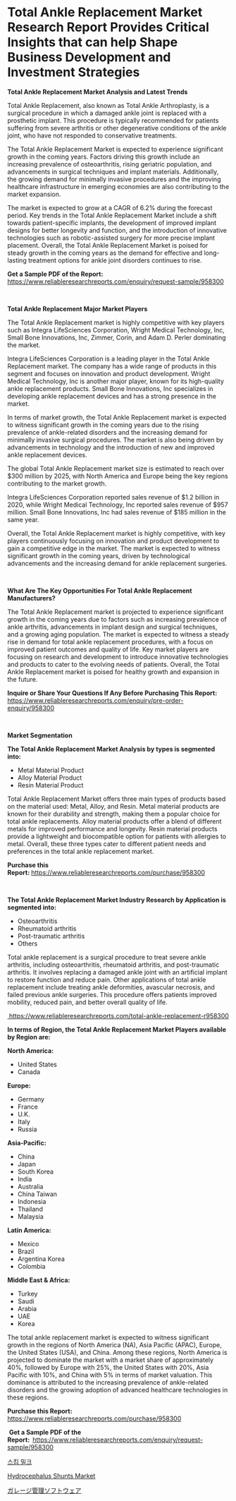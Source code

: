 <p><h1>Total Ankle Replacement Market Research Report Provides Critical Insights that can help Shape Business Development and Investment Strategies</h1></p><p><strong>Total Ankle Replacement Market Analysis and Latest Trends</strong></p>
<p><p>Total Ankle Replacement, also known as Total Ankle Arthroplasty, is a surgical procedure in which a damaged ankle joint is replaced with a prosthetic implant. This procedure is typically recommended for patients suffering from severe arthritis or other degenerative conditions of the ankle joint, who have not responded to conservative treatments.</p><p>The Total Ankle Replacement Market is expected to experience significant growth in the coming years. Factors driving this growth include an increasing prevalence of osteoarthritis, rising geriatric population, and advancements in surgical techniques and implant materials. Additionally, the growing demand for minimally invasive procedures and the improving healthcare infrastructure in emerging economies are also contributing to the market expansion.</p><p>The market is expected to grow at a CAGR of 6.2% during the forecast period. Key trends in the Total Ankle Replacement Market include a shift towards patient-specific implants, the development of improved implant designs for better longevity and function, and the introduction of innovative technologies such as robotic-assisted surgery for more precise implant placement. Overall, the Total Ankle Replacement Market is poised for steady growth in the coming years as the demand for effective and long-lasting treatment options for ankle joint disorders continues to rise.</p></p>
<p><strong>Get a Sample PDF of the Report:&nbsp;</strong> <a href="https://www.reliableresearchreports.com/enquiry/request-sample/958300">https://www.reliableresearchreports.com/enquiry/request-sample/958300</a></p>
<p>&nbsp;</p>
<p><strong>Total Ankle Replacement Major Market Players</strong></p>
<p><p>The Total Ankle Replacement market is highly competitive with key players such as Integra LifeSciences Corporation, Wright Medical Technology, Inc, Small Bone Innovations, Inc, Zimmer, Corin, and Adam D. Perler dominating the market. </p><p>Integra LifeSciences Corporation is a leading player in the Total Ankle Replacement market. The company has a wide range of products in this segment and focuses on innovation and product development. Wright Medical Technology, Inc is another major player, known for its high-quality ankle replacement products. Small Bone Innovations, Inc specializes in developing ankle replacement devices and has a strong presence in the market.</p><p>In terms of market growth, the Total Ankle Replacement market is expected to witness significant growth in the coming years due to the rising prevalence of ankle-related disorders and the increasing demand for minimally invasive surgical procedures. The market is also being driven by advancements in technology and the introduction of new and improved ankle replacement devices.</p><p>The global Total Ankle Replacement market size is estimated to reach over $300 million by 2025, with North America and Europe being the key regions contributing to the market growth. </p><p>Integra LifeSciences Corporation reported sales revenue of $1.2 billion in 2020, while Wright Medical Technology, Inc reported sales revenue of $957 million. Small Bone Innovations, Inc had sales revenue of $185 million in the same year.</p><p>Overall, the Total Ankle Replacement market is highly competitive, with key players continuously focusing on innovation and product development to gain a competitive edge in the market. The market is expected to witness significant growth in the coming years, driven by technological advancements and the increasing demand for ankle replacement surgeries.</p></p>
<p>&nbsp;</p>
<p><strong>What Are The Key Opportunities For Total Ankle Replacement Manufacturers?</strong></p>
<p><p>The Total Ankle Replacement market is projected to experience significant growth in the coming years due to factors such as increasing prevalence of ankle arthritis, advancements in implant design and surgical techniques, and a growing aging population. The market is expected to witness a steady rise in demand for total ankle replacement procedures, with a focus on improved patient outcomes and quality of life. Key market players are focusing on research and development to introduce innovative technologies and products to cater to the evolving needs of patients. Overall, the Total Ankle Replacement market is poised for healthy growth and expansion in the future.</p></p>
<p><strong>Inquire or Share Your Questions If Any Before Purchasing This Report:</strong> <a href="https://www.reliableresearchreports.com/enquiry/pre-order-enquiry/958300">https://www.reliableresearchreports.com/enquiry/pre-order-enquiry/958300</a></p>
<p>&nbsp;</p>
<p><strong>Market Segmentation</strong></p>
<p><strong>The Total Ankle Replacement Market Analysis by types is segmented into:</strong></p>
<p><ul><li>Metal Material Product</li><li>Alloy Material Product</li><li>Resin Material Product</li></ul></p>
<p><p>Total Ankle Replacement Market offers three main types of products based on the material used: Metal, Alloy, and Resin. Metal material products are known for their durability and strength, making them a popular choice for total ankle replacements. Alloy material products offer a blend of different metals for improved performance and longevity. Resin material products provide a lightweight and biocompatible option for patients with allergies to metal. Overall, these three types cater to different patient needs and preferences in the total ankle replacement market.</p></p>
<p><strong>Purchase this Report:&nbsp;</strong><a href="https://www.reliableresearchreports.com/purchase/958300">https://www.reliableresearchreports.com/purchase/958300</a></p>
<p>&nbsp;</p>
<p><strong>The Total Ankle Replacement Market Industry Research by Application is segmented into:</strong></p>
<p><ul><li>Osteoarthritis</li><li>Rheumatoid arthritis</li><li>Post-traumatic arthritis</li><li>Others</li></ul></p>
<p><p>Total ankle replacement is a surgical procedure to treat severe ankle arthritis, including osteoarthritis, rheumatoid arthritis, and post-traumatic arthritis. It involves replacing a damaged ankle joint with an artificial implant to restore function and reduce pain. Other applications of total ankle replacement include treating ankle deformities, avascular necrosis, and failed previous ankle surgeries. This procedure offers patients improved mobility, reduced pain, and better overall quality of life.</p></p>
<p><a href="https://www.reliableresearchreports.com/total-ankle-replacement-r958300">&nbsp;https://www.reliableresearchreports.com/total-ankle-replacement-r958300</a></p>
<p><strong>In terms of Region, the Total Ankle Replacement Market Players available by Region are:</strong></p>
<p>
    <p> <strong> North America: </strong>
        <ul>
            <li>United States</li>
            <li>Canada</li>
        </ul>
        </p> 
    <p> <strong> Europe: </strong>
        <ul>
            <li>Germany</li>
            <li>France</li>
            <li>U.K.</li>
            <li>Italy</li>
            <li>Russia</li>
        </ul>
        </p> 
    <p> <strong> Asia-Pacific: </strong>
        <ul>
            <li>China</li>
            <li>Japan</li>
            <li>South Korea</li>
            <li>India</li>
            <li>Australia</li>
            <li>China Taiwan</li>
            <li>Indonesia</li>
            <li>Thailand</li>
            <li>Malaysia</li>
        </ul>
        </p> 
    <p> <strong> Latin America: </strong>
        <ul>
            <li>Mexico</li>
            <li>Brazil</li>
            <li>Argentina Korea</li>
            <li>Colombia</li>
        </ul>
        </p> 
    <p> <strong> Middle East & Africa: </strong>
        <ul>
            <li>Turkey</li>
            <li>Saudi</li>
            <li>Arabia</li>
            <li>UAE</li>
            <li>Korea</li>
        </ul>
    </p>
    </p>
<p><p>The total ankle replacement market is expected to witness significant growth in the regions of North America (NA), Asia Pacific (APAC), Europe, the United States (USA), and China. Among these regions, North America is projected to dominate the market with a market share of approximately 40%, followed by Europe with 25%, the United States with 20%, Asia Pacific with 10%, and China with 5% in terms of market valuation. This dominance is attributed to the increasing prevalence of ankle-related disorders and the growing adoption of advanced healthcare technologies in these regions.</p></p>
<p><strong>Purchase this Report: </strong><a href="https://www.reliableresearchreports.com/purchase/958300">https://www.reliableresearchreports.com/purchase/958300</a></p>
<p>&nbsp;<strong>Get a Sample PDF of the Report:&nbsp;&nbsp;</strong><a href="https://www.reliableresearchreports.com/enquiry/request-sample/958300">https://www.reliableresearchreports.com/enquiry/request-sample/958300</a></p>
<p><strong></strong></p>
<p><p><a href="https://medium.com/@wheelgg5674537/%EC%8A%A4%ED%82%A4%EB%AF%B8-%EB%B0%80%ED%81%AC-%EC%8B%9C%EC%9E%A5-%EA%B7%9C%EB%AA%A8-%EC%8B%9C%EC%9E%A5-%EC%A0%84%EB%A7%9D-%EB%B0%8F-%EC%8B%9C%EC%9E%A5-%EC%98%88%EC%B8%A1-2024%EB%85%84%EB%B6%80%ED%84%B0-2031%EB%85%84-121cb2ef50c1">스킴 밀크</a></p><p><a href="https://github.com/susanjprice2023/Market-Research-Report-List-1/blob/main/hydrocephalus-shunts-market.md">Hydrocephalus Shunts Market</a></p><p><a href="https://github.com/zjkmgcs938405/Market-Research-Report-List-2/blob/main/605686748779.md">ガレージ管理ソフトウェア</a></p></p>